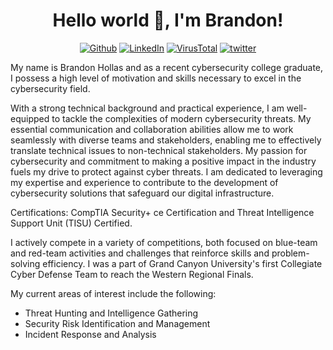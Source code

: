 <h1 align = "center"> Hello  world 👋, I'm Brandon!</h1>

<p style="text-align:center"> <a href="https://github.com/Fazqix" target="_blank"><img alt="Github"
src="https://img.shields.io/badge/GitHub-black?&style=flat&logo=Github&logoColor=white" /></a>
<a href="https://www.linkedin.com/in/brandon-hollas/" target="_blank"><img alt="LinkedIn"
src="https://img.shields.io/badge/Linkedin-white?&style=flat&logo=linkedin&logoColor=blue" /></a>
<a href="https://www.virustotal.com/gui/user/Fazqix" target="_blank"><img alt="VirusTotal"
src="https://img.shields.io/badge/VirusTotal-white?&style=flat&logo=virustotal&logoColor=blue" /></a>
<a href="https://twitter.com/Fazqix" target="_blank"><img alt="twitter"
src="https://img.shields.io/badge/Twitter-white?&style=flat&logo=twitter&logoColor=blue" /></a>

My name is Brandon Hollas and as a recent cybersecurity college graduate, I possess a high level of motivation and skills necessary to excel in the cybersecurity field. 

With a strong technical background and practical experience, I am well-equipped to tackle the complexities of modern cybersecurity threats. My essential communication and collaboration abilities allow me to work seamlessly with diverse teams and stakeholders, enabling me to effectively translate technical issues to non-technical stakeholders. My passion for cybersecurity and commitment to making a positive impact in the industry fuels my drive to protect against cyber threats. I am dedicated to leveraging my expertise and experience to contribute to the development of cybersecurity solutions that safeguard our digital infrastructure.

Certifications: CompTIA Security+ ce Certification and Threat Intelligence Support Unit (TISU) Certified.

I actively compete in a variety of competitions, both focused on blue-team and red-team activities and challenges that reinforce skills and problem-solving efficiency. I was a part of Grand Canyon University's first Collegiate Cyber Defense Team to reach the Western Regional Finals.

My current areas of interest include the following:
- Threat Hunting and Intelligence Gathering
- Security Risk Identification and Management
- Incident Response and Analysis
